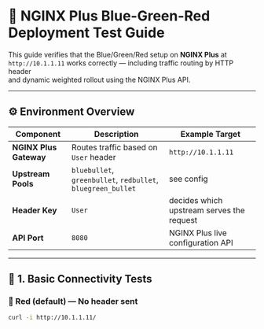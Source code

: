# 🧪 NGINX Plus Blue-Green-Red Deployment Test Guide

This guide verifies that the Blue/Green/Red setup on **NGINX Plus** at  
`http://10.1.1.11` works correctly — including traffic routing by HTTP header  
and dynamic weighted rollout using the NGINX Plus API.

---

## ⚙️ Environment Overview

| Component | Description | Example Target |
|------------|--------------|----------------|
| **NGINX Plus Gateway** | Routes traffic based on `User` header | `http://10.1.1.11` |
| **Upstream Pools** | `bluebullet`, `greenbullet`, `redbullet`, `bluegreen_bullet` | see config |
| **Header Key** | `User` | decides which upstream serves the request |
| **API Port** | `8080` | NGINX Plus live configuration API |

---

## 🧭 1. Basic Connectivity Tests

### 🔴 Red (default) — No header sent

```bash
curl -i http://10.1.1.11/

